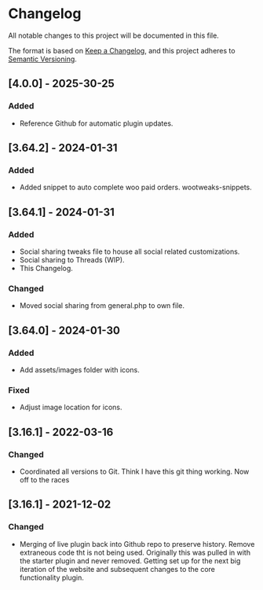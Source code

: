 # Changelog

All notable changes to this project will be documented in this file.

The format is based on [Keep a Changelog](https://keepachangelog.com/en/1.0.0/),
and this project adheres to [Semantic Versioning](https://semver.org/spec/v2.0.0.html).

## [4.0.0] - 2025-30-25

### Added

- Reference Github for automatic plugin updates. 

## [3.64.2] - 2024-01-31

### Added
 - Added snippet to auto complete woo paid orders. wootweaks-snippets. 

## [3.64.1] - 2024-01-31

### Added

- Social sharing tweaks file to house all social related customizations. 
- Social sharing to Threads (WIP).
- This Changelog. 

### Changed

- Moved social sharing from general.php to own file. 

## [3.64.0] - 2024-01-30

### Added

- Add assets/images folder with icons.

### Fixed

- Adjust image location for icons. 

## [3.16.1] - 2022-03-16

### Changed

- Coordinated all versions to Git. Think I have this git thing working. Now off to the races

## [3.16.1] - 2021-12-02

### Changed

- Merging of live plugin back into Github repo to preserve history. Remove extraneous code tht is not being used. Originally this was pulled in with the starter plugin and never removed. Getting set up for the next big iteration of the website and subsequent changes to the core functionality plugin. 

